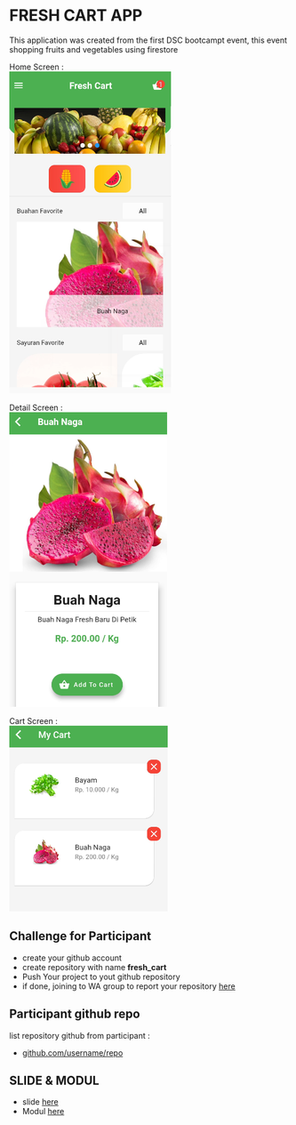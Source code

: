 # FRESH CART APP
This application was created from the first DSC bootcampt event, this event shopping fruits and vegetables using firestore

Home Screen : <br/>
<img src="screen/home.PNG"/>

Detail Screen : <br/>
<img src="screen/detail.PNG"/>

Cart Screen : <br/>
<img src="screen/cart.PNG"/>

## Challenge for Participant
- create your github account
- create repository with name <b>fresh_cart</b>
- Push Your project to yout github repository
- if done, joining to WA group to report your repository <a href="https://chat.whatsapp.com/GJYd6Nnso3DChsH98pmsQV">here</a>

## Participant github repo
list repository github from participant :
- <a href="https://github.com/username/repo">github.com/username/repo</a>

## SLIDE & MODUL
- slide <a href="https://bit.ly/dsc_bootcamptslide">here</a>
- Modul <a href="https://bit.ly/dsc_bootcamp1">here</a>


